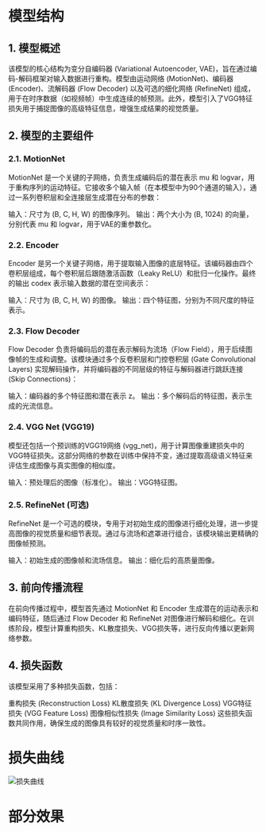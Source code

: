 # 模型结构
## 1. 模型概述
该模型的核心结构为变分自编码器 (Variational Autoencoder, VAE)，旨在通过编码-解码框架对输入数据进行重构。模型由运动网络 (MotionNet)、编码器 (Encoder)、流解码器 (Flow Decoder) 以及可选的细化网络 (RefineNet) 组成，用于在时序数据（如视频帧）中生成连续的帧预测。此外，模型引入了VGG特征损失用于捕捉图像的高级特征信息，增强生成结果的视觉质量。

## 2. 模型的主要组件
### 2.1. MotionNet
MotionNet 是一个关键的子网络，负责生成编码后的潜在表示 mu 和 logvar，用于重构序列的运动特征。它接收多个输入帧（在本模型中为90个通道的输入），通过一系列卷积层和全连接层生成潜在分布的参数：

输入：尺寸为 (B, C, H, W) 的图像序列。
输出：两个大小为 (B, 1024) 的向量，分别代表 mu 和 logvar，用于VAE的重参数化。
### 2.2. Encoder
Encoder 是另一个关键子网络，用于提取输入图像的底层特征。该编码器由四个卷积层组成，每个卷积层后跟随激活函数（Leaky ReLU）和批归一化操作。最终的输出 codex 表示输入数据的潜在空间表示：

输入：尺寸为 (B, C, H, W) 的图像。
输出：四个特征图，分别为不同尺度的特征表示。
### 2.3. Flow Decoder
Flow Decoder 负责将编码后的潜在表示解码为流场（Flow Field），用于后续图像帧的生成和调整。该模块通过多个反卷积层和门控卷积层 (Gate Convolutional Layers) 实现解码操作，并将编码器的不同层级的特征与解码器进行跳跃连接 (Skip Connections)：

输入：编码器的多个特征图和潜在表示 z。
输出：多个解码后的特征图，表示生成的光流信息。
### 2.4. VGG Net (VGG19)
模型还包括一个预训练的VGG19网络 (vgg_net)，用于计算图像重建损失中的VGG特征损失。这部分网络的参数在训练中保持不变，通过提取高级语义特征来评估生成图像与真实图像的相似度。

输入：预处理后的图像（标准化）。
输出：VGG特征图。
### 2.5. RefineNet (可选)
RefineNet 是一个可选的模块，专用于对初始生成的图像进行细化处理，进一步提高图像的视觉质量和细节表现。通过与流场和遮罩进行组合，该模块输出更精确的图像帧预测。

输入：初始生成的图像帧和流场信息。
输出：细化后的高质量图像。
## 3. 前向传播流程
在前向传播过程中，模型首先通过 MotionNet 和 Encoder 生成潜在的运动表示和编码特征，随后通过 Flow Decoder 和 RefineNet 对图像进行解码和细化。在训练阶段，模型计算重构损失、KL散度损失、VGG损失等，进行反向传播以更新网络参数。

## 4. 损失函数
该模型采用了多种损失函数，包括：

重构损失 (Reconstruction Loss)
KL散度损失 (KL Divergence Loss)
VGG特征损失 (VGG Feature Loss)
图像相似性损失 (Image Similarity Loss)
这些损失函数共同作用，确保生成的图像具有较好的视觉质量和时序一致性。

# 损失曲线
![损失曲线](images/Figure_1)

# 部分效果
![]()
![]()
